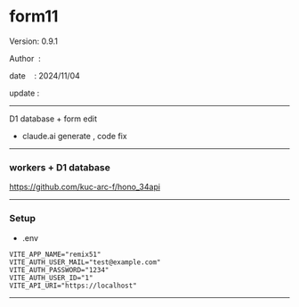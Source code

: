 ﻿# form11

 Version: 0.9.1

 Author  :

 date    : 2024/11/04

 update  :

***

D1 database + form edit

* claude.ai generate , code fix

***
### workers + D1 database

https://github.com/kuc-arc-f/hono_34api

***
### Setup
* .env

```
VITE_APP_NAME="remix51"
VITE_AUTH_USER_MAIL="test@example.com"
VITE_AUTH_PASSWORD="1234"
VITE_AUTH_USER_ID="1"
VITE_API_URI="https://localhost"
```

***
